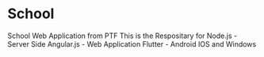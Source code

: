 # School
School Web Application from PTF
This is the Respositary for
    Node.js     - Server Side
    Angular.js  - Web Application
    Flutter     - Android IOS and Windows 